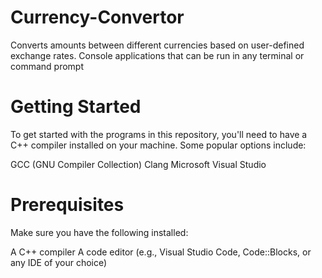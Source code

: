 # Currency-Convertor
Converts amounts between different currencies based on user-defined exchange rates.
Console applications that can be run in any terminal or command prompt

# Getting Started
To get started with the programs in this repository, you'll need to have a C++ compiler installed on your machine. Some popular options include:

  GCC (GNU Compiler Collection)
  Clang
  Microsoft Visual Studio
  
# Prerequisites
Make sure you have the following installed:

A C++ compiler
A code editor (e.g., Visual Studio Code, Code::Blocks, or any IDE of your choice)
